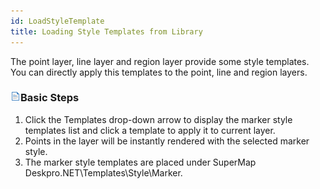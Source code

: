 ```yaml
---
id: LoadStyleTemplate
title: Loading Style Templates from Library
---  
```



The point layer, line layer and region layer provide some style templates. You can directly apply this templates to the point, line and region layers.

### ![](../../img/read.gif)Basic Steps

  1. Click the Templates drop-down arrow to display the marker style templates list and click a template to apply it to current layer.
  2. Points in the layer will be instantly rendered with the selected marker style.
  3. The marker style templates are placed under SuperMap Deskpro.NET\Templates\Style\Marker.